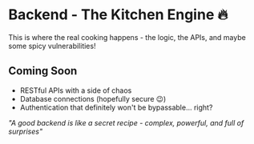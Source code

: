 # Backend - The Kitchen Engine 🔥

This is where the real cooking happens - the logic, the APIs, and maybe some spicy vulnerabilities!

## Coming Soon
- RESTful APIs with a side of chaos
- Database connections (hopefully secure 😉)
- Authentication that definitely won't be bypassable... right?

*"A good backend is like a secret recipe - complex, powerful, and full of surprises"*
